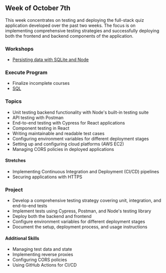 ## Week of October 7th

This week concentrates on testing and deploying the full-stack quiz application developed over the past two weeks. The focus is on implementing comprehensive testing strategies and successfully deploying both the frontend and backend components of the application.

### Workshops
- [Persisting data with SQLite and Node](/learn/database)

### Execute Program

- Finalize incomplete courses
- [SQL](https://www.executeprogram.com/courses/sql)

### Topics

- Unit testing backend functionality with Node's built-in testing suite
- API testing with Postman
- End-to-end testing with Cypress for React applications
- Component testing in React
- Writing maintainable and readable test cases
- Configuring environment variables for different deployment stages
- Setting up and configuring cloud platforms (AWS EC2)
- Managing CORS policies in deployed applications

#### Stretches
- Implementing Continuous Integration and Deployment (CI/CD) pipelines
- Securing applications with HTTPS

### Project

- Develop a comprehensive testing strategy covering unit, integration, and end-to-end tests
- Implement tests using Cypress, Postman, and Node's testing library
- Deploy both the backend and frontend
- Configure environment variables for different deployment stages
- Document the setup, deployment process, and usage instructions

#### Additional Skills
- Managing test data and state
- Implementing reverse proxies
- Configuring CORS policies
- Using GitHub Actions for CI/CD